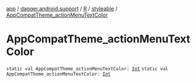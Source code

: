 [app](../../../index.md) / [dagger.android.support](../../index.md) / [R](../index.md) / [styleable](index.md) / [AppCompatTheme_actionMenuTextColor](./-app-compat-theme_action-menu-text-color.md)

# AppCompatTheme_actionMenuTextColor

`static val AppCompatTheme_actionMenuTextColor: `[`Int`](https://kotlinlang.org/api/latest/jvm/stdlib/kotlin/-int/index.html)
`static val AppCompatTheme_actionMenuTextColor: `[`Int`](https://kotlinlang.org/api/latest/jvm/stdlib/kotlin/-int/index.html)